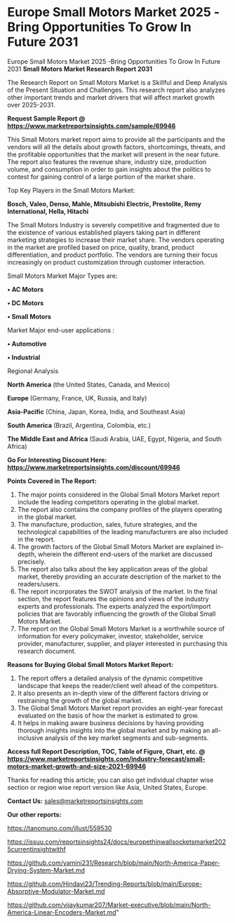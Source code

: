 # Europe Small Motors Market 2025 -Bring Opportunities To Grow In Future 2031
Europe Small Motors Market 2025 -Bring Opportunities To Grow In Future 2031
<strong>Small Motors Market Research Report 2031</strong>

The Research Report on Small Motors Market is a Skillful and Deep Analysis of the Present Situation and Challenges. This research report also analyzes other important trends and market drivers that will affect market growth over 2025-2031.

<strong>Request Sample Report @ <a href=https://www.marketreportsinsights.com/sample/69946>https://www.marketreportsinsights.com/sample/69946</a></strong>

This Small Motors market report aims to provide all the participants and the vendors will all the details about growth factors, shortcomings, threats, and the profitable opportunities that the market will present in the near future. The report also features the revenue share, industry size, production volume, and consumption in order to gain insights about the politics to contest for gaining control of a large portion of the market share.

Top Key Players in the Small Motors Market:

<strong>Bosch, Valeo, Denso, Mahle, Mitsubishi Electric, Prestolite, Remy International, Hella, Hitachi</strong>

The Small Motors Industry is severely competitive and fragmented due to the existence of various established players taking part in different marketing strategies to increase their market share. The vendors operating in the market are profiled based on price, quality, brand, product differentiation, and product portfolio. The vendors are turning their focus increasingly on product customization through customer interaction.

Small Motors Market Major Types are:

<strong>• AC Motors

• DC Motors

• Small Motors</strong>

Market Major end-user applications :

<strong>• Automotive

• Industrial</strong>

Regional Analysis

</u><strong><b>North America</b></strong> (the United States, Canada, and Mexico)

<strong><b>Europe </b></strong>(Germany, France, UK, Russia, and Italy)

<strong><b>Asia-Pacific</b></strong> (China, Japan, Korea, India, and Southeast Asia)

<strong><b>South America</b></strong> (Brazil, Argentina, Colombia, etc.)

<strong><b>The Middle East and Africa</b></strong> (Saudi Arabia, UAE, Egypt, Nigeria, and South Africa)

<strong>Go For Interesting Discount Here: <a href=https://www.marketreportsinsights.com/discount/69946>https://www.marketreportsinsights.com/discount/69946</a></strong>

<strong>Points Covered in The Report:</strong>
<ol>
  <li>The major points considered in the Global Small Motors Market report include the leading competitors operating in the global market.</li>
  <li>The report also contains the company profiles of the players operating in the global market.</li>
  <li>The manufacture, production, sales, future strategies, and the technological capabilities of the leading manufacturers are also included in the report.</li>
  <li>The growth factors of the Global Small Motors Market are explained in-depth, wherein the different end-users of the market are discussed precisely.</li>
  <li>The report also talks about the key application areas of the global market, thereby providing an accurate description of the market to the readers/users.</li>
  <li>The report incorporates the SWOT analysis of the market. In the final section, the report features the opinions and views of the industry experts and professionals. The experts analyzed the export/import policies that are favorably influencing the growth of the Global Small Motors Market.</li>
  <li>The report on the Global Small Motors Market is a worthwhile source of information for every policymaker, investor, stakeholder, service provider, manufacturer, supplier, and player interested in purchasing this research document.</li>
</ol>
<strong>Reasons for Buying Global Small Motors Market Report:</strong>

<ol>
  <li>The report offers a detailed analysis of the dynamic competitive landscape that keeps the reader/client well ahead of the competitors.</li>
  <li>It also presents an in-depth view of the different factors driving or restraining the growth of the global market.</li>
  <li>The Global Small Motors Market report provides an eight-year forecast evaluated on the basis of how the market is estimated to grow.</li>
  <li>It helps in making aware business decisions by having providing thorough insights insights into the global market and by making an all-inclusive analysis of the key market segments and sub-segments.</li>
</ol>
<strong>Access full Report Description, TOC, Table of Figure, Chart, etc. @ <a href=https://www.marketreportsinsights.com/industry-forecast/small-motors-market-growth-and-size-2021-69946>https://www.marketreportsinsights.com/industry-forecast/small-motors-market-growth-and-size-2021-69946</a></strong>


Thanks for reading this article; you can also get individual chapter wise section or region wise report version like Asia, United States, Europe.

<strong>Contact Us:</strong>
sales@marketreportsinsights.com

<strong>Our other reports:</strong>

<a href=https://tanomuno.com/illust/559530>https://tanomuno.com/illust/559530</a>

<a href=https://issuu.com/reportsinsights24/docs/europethinwallsocketsmarket2025currentinsightwithf>https://issuu.com/reportsinsights24/docs/europethinwallsocketsmarket2025currentinsightwithf</a>

<a href=https://github.com/yamini231/Research/blob/main/North-America-Paper-Drying-System-Market.md>https://github.com/yamini231/Research/blob/main/North-America-Paper-Drying-System-Market.md</a>

<a href=https://github.com/Hindavi23/Trending-Reports/blob/main/Europe-Absorptive-Modulator-Market.md>https://github.com/Hindavi23/Trending-Reports/blob/main/Europe-Absorptive-Modulator-Market.md</a>

<a href=https://github.com/vijaykumar207/Market-executive/blob/main/North-America-Linear-Encoders-Market.md>https://github.com/vijaykumar207/Market-executive/blob/main/North-America-Linear-Encoders-Market.md</a>"
